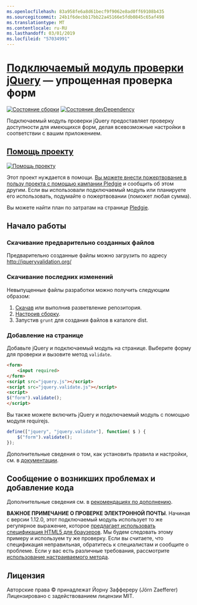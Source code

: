 ```yaml
---
ms.openlocfilehash: 83a958fe6a8d61becf9f9062e8ad0ff69108b435
ms.sourcegitcommit: 24b1f6decbb17bb22a45166e5fdb0845c65af498
ms.translationtype: MT
ms.contentlocale: ru-RU
ms.lasthandoff: 03/01/2019
ms.locfileid: "57034991"
---
```

<a name="jquery-validation-pluginhttpjqueryvalidationorg---form-validation-made-easy"></a>[Подключаемый модуль проверки jQuery](http://jqueryvalidation.org/) — упрощенная проверка форм
================================

[![Состояние сборки](https://secure.travis-ci.org/jzaefferer/jquery-validation.png)](http://travis-ci.org/jzaefferer/jquery-validation)
[![Состояние devDependency](https://david-dm.org/jzaefferer/jquery-validation/dev-status.png?theme=shields.io)](https://david-dm.org/jzaefferer/jquery-validation#info=devDependencies)

Подключаемый модуль проверки jQuery предоставляет проверку доступности для имеющихся форм, делая всевозможные настройки в соответствии с вашим приложением.

## <a name="help-the-projecthttppledgiecomcampaigns18159"></a>[Помощь проекту](http://pledgie.com/campaigns/18159)

[![Помощь проекту](http://www.pledgie.com/campaigns/18159.png?skin_name=chrome)](http://pledgie.com/campaigns/18159)

Этот проект нуждается в помощи. [Вы можете внести пожертвование в пользу проекта с помощью кампании Pledgie](http://pledgie.com/campaigns/18159) и сообщить об этом другим. Если вы использовали подключаемый модуль или планируете его использовать, подумайте о пожертвовании (поможет любая сумма).

Вы можете найти план по затратам на странице [Pledgie](http://pledgie.com/campaigns/18159).

## <a name="getting-started"></a>Начало работы

### <a name="downloading-the-prebuilt-files"></a>Скачивание предварительно созданных файлов

Предварительно созданные файлы можно загрузить по адресу http://jqueryvalidation.org/

### <a name="downloading-the-latest-changes"></a>Скачивание последних изменений

Невыпущенные файлы разработки можно получить следующим образом:

 1. [Скачав](https://github.com/jzaefferer/jquery-validation/archive/master.zip) или выполнив разветвление репозитория.
 2. [Настроив сборку](CONTRIBUTING.md#build-setup).
 3. Запустив `grunt` для создания файлов в каталоге dist.

### <a name="including-it-on-your-page"></a>Добавление на странице

Добавьте jQuery и подключаемый модуль на странице. Выберите форму для проверки и вызовите метод `validate`.

```html
<form>
    <input required>
</form>
<script src="jquery.js"></script>
<script src="jquery.validate.js"></script>
<script>
$("form").validate();
</script>
```

Вы также можете включить jQuery и подключаемый модуль с помощью модуля requirejs.

```js
define(["jquery", "jquery.validate"], function( $ ) {
    $("form").validate();
});
```

Дополнительные сведения о том, как установить правила и настройки, см. в [документации](http://jqueryvalidation.org/documentation/).

## <a name="reporting-issues-and-contributing-code"></a>Сообщение о возникших проблемах и добавление кода

Дополнительные сведения см. в [рекомендациях по дополнению](CONTRIBUTING.md).

**ВАЖНОЕ ПРИМЕЧАНИЕ О ПРОВЕРКЕ ЭЛЕКТРОННОЙ ПОЧТЫ**. Начиная с версии 1.12.0, этот подключаемый модуль использует то же регулярное выражение, которое [предлагает использовать спецификация HTML5 для браузеров](https://html.spec.whatwg.org/multipage/forms.html#valid-e-mail-address). Мы будем следовать этому примеру и используем ту же проверку. Если вы считаете, что спецификация неправильная, обратитесь к специалистам и сообщите о проблеме. Если у вас есть различные требования, рассмотрите [использование настраиваемого метода](http://jqueryvalidation.org/jQuery.validator.addMethod/).

## <a name="license"></a>Лицензия
Авторские права &copy; принадлежат Йорну Заффереру (Jörn Zaefferer)<br>
Лицензировано с задействованием лицензии MIT.
